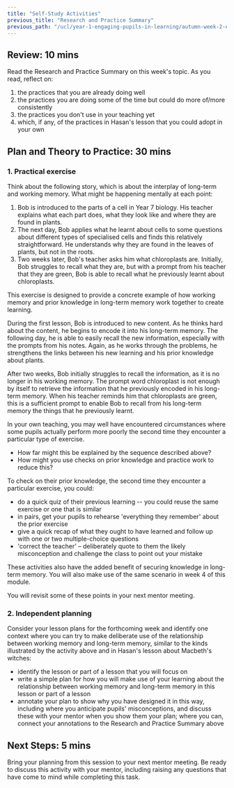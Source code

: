 ```yaml
---
title: "Self-Study Activities"
previous_title: "Research and Practice Summary"
previous_path: "/ucl/year-1-engaging-pupils-in-learning/autumn-week-2-ect-research-and-practice-summary"
---
```


## Review: 10 mins

Read the Research and Practice Summary on this week's topic. As you read, reflect on:

1. the practices that you are already doing well
2. the practices you are doing some of the time but could do more of/more consistently
3. the practices you don't use in your teaching yet
4. which, if any, of the practices in Hasan's lesson that you could adopt in your own

## Plan and Theory to Practice: 30 mins

### 1. Practical exercise

Think about the following story, which is about the interplay of long-term and working memory. What might be happening mentally at each point:

1. Bob is introduced to the parts of a cell in Year 7 biology. His teacher explains what each part does, what they look like and where they are found in plants.
2. The next day, Bob applies what he learnt about cells to some questions about different types of specialised cells and finds this relatively straightforward. He understands why they are found in the leaves of plants, but not in the roots.
3. Two weeks later, Bob's teacher asks him what chloroplasts are. Initially, Bob struggles to recall what they are, but with a prompt from his teacher that they are green, Bob is able to recall what he previously learnt about chloroplasts.

This exercise is designed to provide a concrete example of how working memory and prior knowledge in long-term memory work together to create learning.

During the first lesson, Bob is introduced to new content. As he thinks hard about the content, he begins to encode it into his long-term memory. The following day, he is able to easily recall the new information, especially with the prompts from his notes. Again, as he works through the problems, he strengthens the links between his new learning and his prior knowledge about plants.

After two weeks, Bob initially struggles to recall the information, as it is no longer in his working memory. The prompt word chloroplast is not enough by itself to retrieve the information that he previously encoded in his long-term memory. When his teacher reminds him that chloroplasts are green, this is a sufficient prompt to enable Bob to recall from his long-term memory the things that he previously learnt.

In your own teaching, you may well have encountered circumstances where some pupils actually perform more poorly the second time they encounter a particular type of exercise.

- How far might this be explained by the sequence described above?
- How might you use checks on prior knowledge and practice work to reduce this?

To check on their prior knowledge, the second time they encounter a particular exercise, you could:

- do a quick quiz of their previous learning -- you could reuse the same exercise or one that is similar
- in pairs, get your pupils to rehearse 'everything they remember' about the prior exercise
- give a quick recap of what they ought to have learned and follow up with one or two multiple-choice questions
- 'correct the teacher' – deliberately quote to them the likely misconception and challenge the class to point out your mistake

These activities also have the added benefit of securing knowledge in long-term memory. You will also make use of the same scenario in week 4 of this module.

You will revisit some of these points in your next mentor meeting.

### 2. Independent planning

Consider your lesson plans for the forthcoming week and identify one context where you can try to make deliberate use of the relationship between working memory and long-term memory, similar to the kinds illustrated by the activity above and in Hasan's lesson about Macbeth's witches:

- identify the lesson or part of a lesson that you will focus on
- write a simple plan for how you will make use of your learning about the relationship between working memory and long-term memory in this lesson or part of a lesson
- annotate your plan to show why you have designed it in this way, including where you anticipate pupils' misconceptions, and discuss these with your mentor when you show them your plan; where you can, connect your annotations to the Research and Practice Summary above

## Next Steps: 5 mins

Bring your planning from this session to your next mentor meeting. Be ready to discuss this activity with your mentor, including raising any questions that have come to mind while completing this task.

